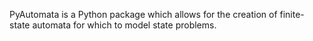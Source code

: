PyAutomata is a Python package which allows for the creation of finite-state automata for which to model state problems. 